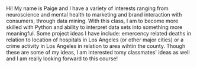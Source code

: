 # 

Hi! My name is Paige and I have a variety of interests ranging from neuroscience and mental health to marketing and brand interaction with consumers, through data mining. With this class, I am to become more skilled with Python and ability to interpret data sets into something more meaningful. Some project ideas I have include: emercency related deaths in relation to location of hospitals in Los Angeles (or other major cities) or a crime activity in Los Angeles in relation to area wihtin the county. Though these are some of my ideas, I am interested tomy classmates' ideas as well and I am really looking forward to this course!
